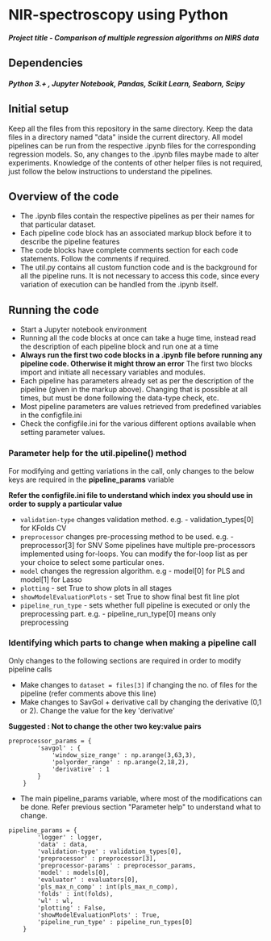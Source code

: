 # NIR-spectroscopy using Python
##### Project title - Comparison of multiple regression algorithms on NIRS data

## Dependencies
##### Python 3.+ , Jupyter Notebook, Pandas, Scikit Learn, Seaborn, Scipy

## Initial setup
Keep all the files from this repository in the same directory. Keep the data files in a directory named "data" inside the current directory. All model pipelines can be 
run from the respective .ipynb files for the corresponding regression models. So, any changes to the .ipynb files maybe made to alter experiments. 
Knowledge of the contents of other helper files is not required, just follow the below instructions to understand the pipelines.

## Overview of the code
- The .ipynb files contain the respective pipelines as per their names for that particular dataset.
- Each pipeline code block has an associated markup block before it to describe the pipeline features
- The code blocks have complete comments section for each code statements. Follow the comments if required.
- The util.py contains all custom function code and is the background for all the pipeline runs. It is not necessary to access this code, since every
variation of execution can be handled from the .ipynb itself.

## Running the code
- Start a Jupyter notebook environment
- Running all the code blocks at once can take a huge time, instead read the description of each pipeline block and run one at a time
- **Always run the first two code blocks in a .ipynb file before running any pipeline code. Otherwise it might throw an error**
The first two blocks import and initiate all necessary variables and modules.
- Each pipeline has parameters already set as per the description of the pipeline (given in the markup above). Changing that is possible at all times, 
but must be done following the data-type check, etc. 
- Most pipeline parameters are values retrieved from predefined variables in the configfile.ini
- Check the configfile.ini for the various different options available when setting parameter values.

### Parameter help for the util.pipeline() method
For modifying and getting variations in the call, only changes to the below keys are required in the __pipeline_params__ variable

**Refer the configfile.ini file to understand which index you should use in order to supply a particular value**

- `validation-type` changes validation method. e.g. - validation_types[0] for KFolds CV
- `preprocessor` changes pre-processing method to be used. e.g. - preprocessor[3] for SNV
Some pipelines have multiple pre-processors implemented using for-loops. You can modify the for-loop list as per your choice to select some particular ones.
- `model` changes the regression algorithm. e.g - model[0] for PLS and model[1] for Lasso
- `plotting` - set True to show plots in all stages
- `showModelEvaluationPlots` - set True to show final best fit line plot
- `pipeline_run_type` - sets whether full pipeline is executed or only the preprocessing part. e.g. - pipeline_run_type[0] means only preprocessing

### Identifying which parts to change when making a pipeline call
Only changes to the following sections are required in order to modify pipeline calls

- Make changes to `dataset = files[3]` if changing the no. of files for the pipeline (refer comments above this line)
- Make changes to SavGol + derivative call by changing the derivative (0,1 or 2). Change the value for the key 'derivative' 

**Suggested : Not to change the other two key:value pairs**
```
preprocessor_params = {
        'savgol' : {
            'window_size_range' : np.arange(3,63,3),
            'polyorder_range' : np.arange(2,18,2),
            'derivative' : 1
        }
    }
```
- The main pipeline_params variable, where most of the modifications can be done. Refer previous section "Parameter help" to understand what to change.
```
pipeline_params = {
        'logger' : logger,
        'data' : data,
        'validation-type' : validation_types[0],
        'preprocessor' : preprocessor[3],
        'preprocessor-params' : preprocessor_params,
        'model' : models[0],
        'evaluator' : evaluators[0],
        'pls_max_n_comp' : int(pls_max_n_comp),
        'folds' : int(folds),
        'wl' : wl,
        'plotting' : False,
        'showModelEvaluationPlots' : True,
        'pipeline_run_type' : pipeline_run_types[0]
    }
```
